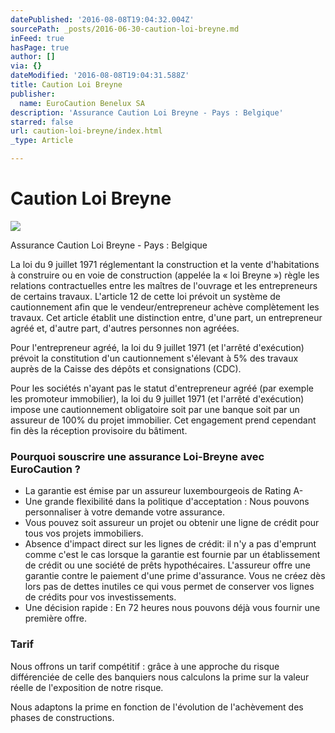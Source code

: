 ```yaml
---
datePublished: '2016-08-08T19:04:32.004Z'
sourcePath: _posts/2016-06-30-caution-loi-breyne.md
inFeed: true
hasPage: true
author: []
via: {}
dateModified: '2016-08-08T19:04:31.588Z'
title: Caution Loi Breyne
publisher:
  name: EuroCaution Benelux SA
description: 'Assurance Caution Loi Breyne - Pays : Belgique'
starred: false
url: caution-loi-breyne/index.html
_type: Article

---
```

# Caution Loi Breyne
![](https://s3-us-west-2.amazonaws.com/the-grid-img/p/d0254604335fd4842ced078f854b32a9fc555f54.jpg)

Assurance Caution Loi Breyne - Pays : Belgique

La loi du 9 juillet 1971 réglementant la construction et la vente d'habitations à construire ou en voie de construction (appelée la « loi Breyne ») règle les relations contractuelles entre les maîtres de l'ouvrage et les entrepreneurs de certains travaux. L'article 12 de cette loi prévoit un système de cautionnement afin que le vendeur/entrepreneur achève complètement les travaux. Cet article établit une distinction entre, d'une part, un entrepreneur agréé et, d'autre part, d'autres personnes non agréées.

Pour l'entrepreneur agréé, la loi du 9 juillet 1971 (et l'arrêté d'exécution) prévoit la constitution d'un cautionnement s'élevant à 5% des travaux auprès de la Caisse des dépôts et consignations (CDC).

Pour les sociétés n'ayant pas le statut d'entrepreneur agréé (par exemple les promoteur immobilier), la loi du 9 juillet 1971 (et l'arrêté d'exécution) impose une cautionnement obligatoire soit par une banque soit par un assureur de 100% du projet immobilier. Cet engagement prend cependant fin dès la réception provisoire du bâtiment.

### **Pourquoi souscrire une assurance Loi-Breyne avec EuroCaution ?**

* La garantie est émise par un assureur luxembourgeois de Rating A-
* Une grande flexibilité dans la politique d'acceptation : Nous pouvons personnaliser à votre demande votre assurance.
* Vous pouvez soit assureur un projet ou obtenir une ligne de crédit pour tous vos projets immobiliers.
* Absence d'impact direct sur les lignes de crédit: il n'y a pas d'emprunt comme c'est le cas lorsque la garantie est fournie par un établissement de crédit ou une société de prêts hypothécaires. L'assureur offre une garantie contre le paiement d'une prime d'assurance. Vous ne créez dès lors pas de dettes inutiles ce qui vous permet de conserver vos lignes de crédits pour vos investissements.
* Une décision rapide : En 72 heures nous pouvons déjà vous fournir une première offre.

### **Tarif**

Nous offrons un tarif compétitif : grâce à une approche du risque différenciée de celle des banquiers nous calculons la prime sur la valeur réelle de l'exposition de notre risque.

Nous adaptons la prime en fonction de l'évolution de l'achèvement des phases de constructions.
